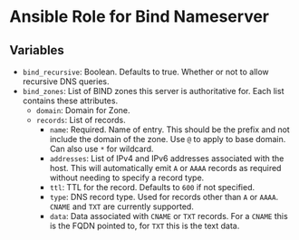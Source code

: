 # Ansible Role for Bind Nameserver

## Variables

- `bind_recursive`: Boolean.  Defaults to true.  Whether or not to allow recursive
  DNS queries.
- `bind_zones`: List of BIND zones this server is authoritative for.  Each list
  contains these attributes.
  - `domain`: Domain for Zone.
  - `records`: List of records.
    - `name`: Required. Name of entry.  This should be the prefix and not
      include the domain of the zone.  Use `@` to apply to base domain.  Can
      also use `*` for wildcard.
    - `addresses`: List of IPv4 and IPv6 addresses associated with the host.
      This will automatically emit `A` or `AAAA` records as required without
      needing to specify a record type.
    - `ttl`: TTL for the record.  Defaults to `600` if not specified.
    - `type`: DNS record type. Used for records other than `A` or `AAAA`.
      `CNAME` and `TXT` are currently supported.
    - `data`: Data associated with `CNAME` or `TXT` records.  For a `CNAME` this
      is the FQDN pointed to, for `TXT` this is the text data.

